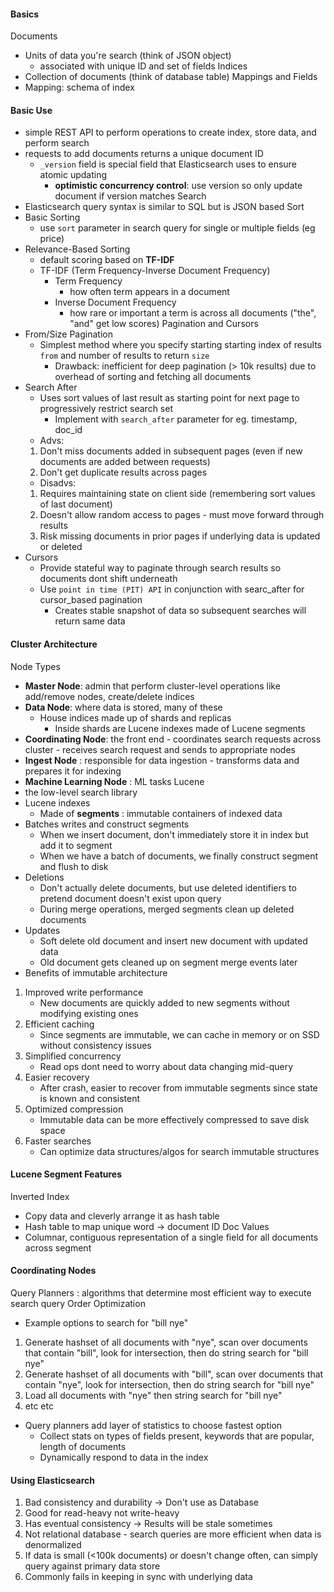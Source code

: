 #### Basics
Documents
- Units of data you're search (think of JSON object)
	- associated with unique ID and set of fields
Indices
- Collection of documents  (think of database table)
Mappings and Fields
- Mapping: schema of index
#### Basic Use
- simple REST API to perform operations to create index, store data, and perform search
- requests to add documents returns a unique document ID
	- `_version` field is special field that Elasticsearch uses to ensure atomic updating
		- **optimistic concurrency control**: use version so only update document if version matches
Search
- Elasticsearch query syntax is similar to SQL but is JSON based
Sort
- Basic Sorting
	- use `sort` parameter in search query for single or multiple fields (eg price)
- Relevance-Based Sorting
	- default scoring based on **TF-IDF** 
	- TF-IDF (Term Frequency-Inverse Document Frequency)
		- Term Frequency
			- how often term appears in a document
		- Inverse Document Frequency
			- how rare or important a term is across all documents ("the", "and" get low scores)
Pagination and Cursors
- From/Size Pagination
	- Simplest method where you specify starting starting index of results `from` and number of results to return `size`
		- Drawback: inefficient for deep pagination (> 10k results) due to overhead of sorting and fetching all documents
- Search After
	- Uses sort values of last result as starting point for next page to progressively restrict search set
		- Implement with `search_after` parameter for eg. timestamp, doc_id
	- Advs:
	1. Don't miss documents added in subsequent pages (even if new documents are added between requests)
	2. Don't get duplicate results across pages
	- Disadvs:
	1. Requires maintaining state on client side (remembering sort values of last document)
	2. Doesn't allow random access to pages - must move forward through results
	3. Risk missing documents in prior pages if underlying data is updated or deleted
- Cursors
	- Provide stateful way to paginate through search results so documents dont shift underneath
	- Use `point in time (PIT) API` in conjunction with searc_after for cursor_based pagination
		- Creates stable snapshot of data so subsequent searches will return same data

#### Cluster Architecture

Node Types
- **Master Node**: admin that perform cluster-level operations like add/remove nodes, create/delete indices
- **Data Node**: where data is stored, many of these
	- House indices made up of shards and replicas
		- Inside shards are Lucene indexes made of Lucene segments
- **Coordinating Node**: the front end - coordinates search requests across cluster - receives search request and sends to appropriate nodes
- **Ingest Node** : responsible for data ingestion - transforms data and prepares it for indexing
- **Machine Learning Node** : ML tasks
Lucene
- the low-level search library
- Lucene indexes
	- Made of **segments** : immutable containers of indexed data 
- Batches writes and construct segments
	- When we insert document, don't immediately store it in index but add it to segment
	- When we have a batch of documents, we finally construct segment and flush to disk
- Deletions
	- Don't actually delete documents, but use deleted identifiers to pretend document doesn't exist upon query
	- During merge operations, merged segments clean up deleted documents
- Updates
	- Soft delete old document and insert new document with updated data
	- Old document gets cleaned up on segment merge events later
- Benefits of immutable architecture
1. Improved write performance
	- New documents are quickly added to new segments without modifying existing ones
2. Efficient caching
	- Since segments are immutable, we can cache in memory or on SSD without consistency issues
3. Simplified concurrency
	- Read ops dont need to worry about data changing mid-query
4. Easier recovery
	- After crash, easier to recover from immutable segments since state is known and consistent
5. Optimized compression
	- Immutable data can be more effectively compressed to save disk space
6. Faster searches
	- Can optimize data structures/algos for search immutable structures

#### Lucene Segment Features

Inverted Index
- Copy data and cleverly arrange it as hash table
- Hash table to map unique word -> document ID 
Doc Values
- Columnar, contiguous representation of a single field for all documents across segment

#### Coordinating Nodes
Query Planners : algorithms that determine most efficient way to execute search query
Order Optimization
- Example options to search for "bill nye"
1. Generate hashset of all documents with "nye",  scan over documents that contain "bill", look for intersection, then do string search for "bill nye"
2. Generate hashset of all documents with "bill",  scan over documents that contain "nye", look for intersection, then do string search for "bill nye"
3. Load all documents with "nye" then string search for "bill nye"
4. etc etc
- Query planners add layer of statistics to choose fastest option
	- Collect stats on types of fields present, keywords that are popular, length of documents
	- Dynamically respond to data in the index

#### Using Elasticsearch
1. Bad consistency and durability -> Don't use as Database
2. Good for read-heavy not write-heavy
3. Has eventual consistency -> Results will be stale sometimes
4. Not relational database - search queries are more efficient when data is denormalized
5. If data is small (<100k documents) or doesn't change often, can simply query against primary data store
6. Commonly fails in keeping in sync with underlying data